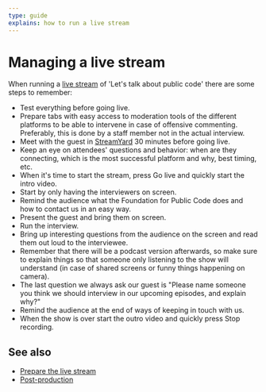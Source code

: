 ```yaml
---
type: guide
explains: how to run a live stream
---
```


# Managing a live stream

When running a [live stream](index.md) of 'Let's talk about  public code' there are some steps to remember:

- Test everything before going live.
- Prepare tabs with easy access to moderation tools of the different platforms to be able to intervene in case of offensive commenting. Preferably, this is done by a staff member not in the actual interview.
- Meet with the guest in [StreamYard](../tool-management/streamyard.md) 30 minutes before going live.
- Keep an eye on attendees' questions and behavior: when are they connecting, which is the most successful platform and why, best timing, etc.
- When it's time to start the stream, press Go live and quickly start the intro video.
- Start by only having the interviewers on screen.
- Remind the audience what the Foundation for Public Code does and how to contact us in an easy way.
- Present the guest and bring them on screen.
- Run the interview.
- Bring up interesting questions from the audience on the screen and read them out loud to the interviewee.
- Remember that there will be a podcast version afterwards, so make sure to explain things so that someone only listening to the show will understand (in case of shared screens or funny things happening on camera).
- The last question we always ask our guest is "Please name someone you think we should interview in our upcoming episodes, and explain why?"
- Remind the audience at the end of ways of keeping in touch with us.
- When the show is over start the outro video and quickly press Stop recording.

## See also

- [Prepare the live stream](prepare-live-stream.md)
- [Post-production](post-production.md)
